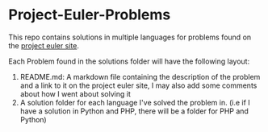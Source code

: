 # Project-Euler-Problems
This repo contains solutions in multiple languages for problems found on the [project euler site](https://projecteuler.net/archives).

Each Problem found in the solutions folder will have the following layout:
1. README.md: A markdown file containing the description of the problem and a link to it on the project euler site, I may also add some comments about how I went about solving it
2. A solution folder for each language I've solved the problem in. (i.e if I have a solution in Python and PHP, there will be a folder for PHP and Python)
